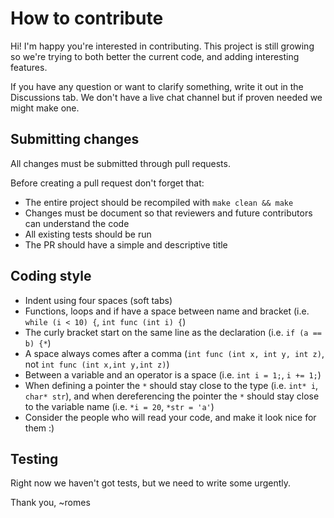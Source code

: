 # How to contribute

Hi! I'm happy you're interested in contributing. This project is still growing so we're trying to both better the current code, and adding interesting features.

If you have any question or want to clarify something, write it out in the Discussions tab. We don't have a live chat channel but if proven needed we might make one.


## Submitting changes

All changes must be submitted through pull requests.

Before creating a pull request don't forget that:

  * The entire project should be recompiled with `make clean && make`
  * Changes must be document so that reviewers and future contributors can understand the code
  * All existing tests should be run
  * The PR should have a simple and descriptive title

## Coding style

  * Indent using four spaces (soft tabs)
  * Functions, loops and if have a space between name and bracket (i.e. `while (i < 10) {`, `int func (int i) {`)
  * The curly bracket start on the same line as the declaration (i.e. `if (a == b) {*`)
  * A space always comes after a comma (`int func (int x, int y, int z)`, not `int func (int x,int y,int z)`)
  * Between a variable and an operator is a space (i.e. `int i = 1;`, `i += 1;`)
  * When defining a pointer the `*` should stay close to the type (i.e. `int* i`, `char* str`), and when dereferencing the pointer the `*` should stay close to the variable name (i.e. `*i = 20`, `*str = 'a'`)
  * Consider the people who will read your code, and make it look nice for them :)


## Testing

Right now we haven't got tests, but we need to write some urgently.


Thank you, ~romes
